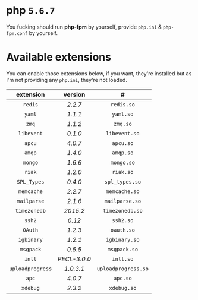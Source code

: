 # php `5.6.7`
You fucking should run **php-fpm** by yourself, provide `php.ini` & `php-fpm.conf` by yourself.

# Available extensions
You can enable those extensions below, if you want, they're installed but as I'm not providing any `php.ini`, they're not loaded.

| extension | version | #
| :---: | :---: | :---: |
| `redis` | *2.2.7* | `redis.so`
| `yaml` | *1.1.1* | `yaml.so`
| `zmq` | *1.1.2* | `zmq.so`
| `libevent` | *0.1.0* | `libevent.so`
| `apcu` | *4.0.7* | `apcu.so`
| `amqp` | *1.4.0* | `amqp.so`
| `mongo` | *1.6.6* | `mongo.so`
| `riak` | *1.2.0* | `riak.so`
| `SPL_Types` | *0.4.0* | `spl_types.so`
| `memcache` | *2.2.7* | `memcache.so`
| `mailparse` | *2.1.6* | `mailparse.so`
| `timezonedb` | *2015.2* | `timezonedb.so`
| `ssh2` | *0.12* | `ssh2.so`
| `OAuth` | *1.2.3* | `oauth.so`
| `igbinary` | *1.2.1* | `igbinary.so`
| `msgpack` | *0.5.5* | `msgpack.so`
| `intl` | *PECL-3.0.0* | `intl.so`
| `uploadprogress` | *1.0.3.1* | `uploadprogress.so`
| `apc` | *4.0.7* | `apc.so`
| `xdebug` | *2.3.2* | `xdebug.so`
